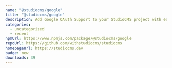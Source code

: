 ```yaml
---
name: "@studiocms/google"
title: "@studiocms/google"
description: Add Google OAuth Support to your StudioCMS project with ease!
categories:
  - uncategorized
  - recent
npmUrl: https://www.npmjs.com/package/@studiocms/google
repoUrl: https://github.com/withstudiocms/studiocms
homepageUrl: https://studiocms.dev
badge: new
downloads: 39
---
```

